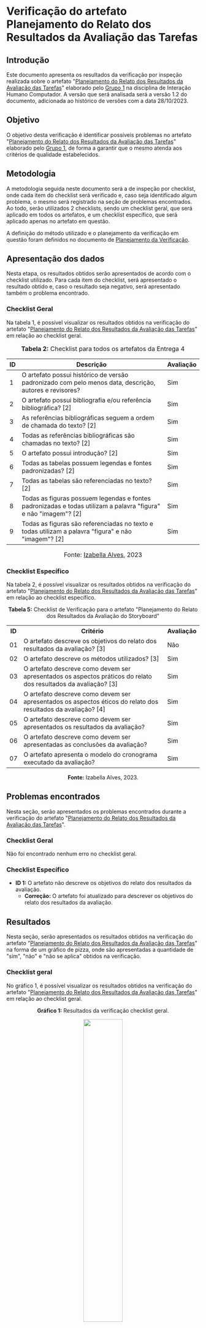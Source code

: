 # Verificação do artefato Planejamento do Relato dos Resultados da Avaliação das Tarefas


## Introdução 

Este documento apresenta os resultados da verificação por inspeção realizada sobre o artefato "[Planejamento do Relato dos Resultados da Avaliação das Tarefas](https://interacao-humano-computador.github.io/2023.2-NotaLegal/design-avaliacao-desenvolvimento/planejamento_relato_tarefas.md)" elaborado pelo [Grupo 1](https://interacao-humano-computador.github.io/2023.2-NotaLegal/) na disciplina de Interação Humano Computador. A versão que será analisada será a versão 1.2 do documento, adicionada ao histórico de versões com a data 28/10/2023.

## Objetivo

O objetivo desta verificação é identificar possíveis problemas no artefato "[Planejamento do Relato dos Resultados da Avaliação das Tarefas](https://interacao-humano-computador.github.io/2023.2-NotaLegal/design-avaliacao-desenvolvimento/planejamento_relato_tarefas.md)" elaborado pelo [Grupo 1](https://interacao-humano-computador.github.io/2023.2-NotaLegal/), de forma a garantir que o mesmo atenda aos critérios de qualidade estabelecidos.

## Metodologia

A metodologia seguida neste documento será a de inspeção por checklist, onde cada item do checklist será verificado e, caso seja identificado algum problema, o mesmo será registrado na seção de problemas encontrados. Ao todo, serão utilizados 2 checklists, sendo um checklist geral, que será aplicado em todos os artefatos, e um checklist específico, que será aplicado apenas no artefato em questão.

A definição do método utilizado e o planejamento da verificação em questão foram definidos no documento de [Planejamento da Verificação](https://github.com/Interacao-Humano-Computador/2023.2-NotaLegal/blob/main/docs/verificacao/Grupo-01/Entrega-04/planejamento-verificacao-e4-grupo1.md).

## Apresentação dos dados

Nesta etapa, os resultados obtidos serão apresentados de acordo com o checklist utilizado. Para cada item do checklist, será apresentado o resultado obtido e, caso o resultado seja negativo, será apresentado também o problema encontrado.

### Checklist Geral

Na tabela 1, é possível visualizar os resultados obtidos na verificação do artefato "[Planejamento do Relato dos Resultados da Avaliação das Tarefas](https://interacao-humano-computador.github.io/2023.2-NotaLegal/design-avaliacao-desenvolvimento/planejamento_relato_tarefas.md)" em relação ao checklist geral.


<div align="center">
<font size="3"><p style="text-align: center"><b>Tabela 2:</b> Checklist para todos os artefatos da Entrega 4</p></font>

<table>
  <thead>
    <tr>
      <th>ID</th>
      <th>Descrição</th>
      <th>Avaliação</th>
    </tr>
  </thead>
  <tbody>
    <tr>
      <td>1</td>
      <td>O artefato possui histórico de versão padronizado com pelo menos data, descrição, autores e revisores?</td>
      <td>Sim</td>
    </tr>
    <tr>
      <td>2</td>
      <td>O artefato possui bibliografia e/ou referência bibliográfica? [2] </td>
      <td>Sim</td>
    </tr>
    <tr>
      <td>3</td>
      <td>As referências bibliográficas seguem a ordem de chamada do texto? [2]</td>
      <td>Sim</td>
    </tr>
    <tr>
      <td>4</td>
      <td>Todas as referências bibliográficas são chamadas no texto? [2]</td>
      <td>Sim</td>
    </tr>
    <tr>
      <td>5</td>
      <td>O artefato possui introdução? [2]</td>
      <td>Sim</td>
    </tr>
    <tr>
      <td>6</td>
      <td>Todas as tabelas possuem legendas e fontes padronizadas? [2]</td>
      <td>Sim</td>
    </tr>
    <tr>
      <td>7</td>
      <td>Todas as tabelas são referenciadas no texto? [2] </td>
      <td>Sim</td>
    </tr>
    <tr>
      <td>8</td>
      <td>Todas as figuras possuem legendas e fontes padronizadas e todas utilizam a palavra "figura" e não "imagem"? [2] </td>
      <td>Sim</td>
    </tr>
    <tr>
      <td>9</td>
      <td>Todas as figuras são referenciadas no texto e todas utilizam a palavra "figura" e não "imagem"? [2] </td>
      <td>Sim</td>
    </tr>
  </tbody>
</table>

<font size="3"><p style="text-align: center">Fonte: <a href="https://github.com/izabellaalves">Izabella Alves</a>, 2023</p></font>
</div>

### Checklist Específico

Na tabela 2, é possível visualizar os resultados obtidos na verificação do artefato "[Planejamento do Relato dos Resultados da Avaliação das Tarefas](https://interacao-humano-computador.github.io/2023.2-NotaLegal/design-avaliacao-desenvolvimento/planejamento_relato_tarefas.md)" em relação ao checklist específico.


<div align="center">
  <p><b>Tabela 5:</b> Checklist de Verificação para o artefato "Planejamento do Relato dos Resultados da Avaliação do Storyboard"</p>
  <table>
    <tr>
      <th>ID</th>
      <th>Critério</th>
      <th>Avaliação</th>
    </tr>
    <tr>
      <td>01</td>
      <td>O artefato descreve os objetivos do relato dos resultados da avaliação? [3] </td>
      <td>Não</td>
    </tr>
    <tr>
      <td>02</td>
      <td>O artefato descreve os métodos utilizados? [3]</td>
      <td>Sim</td>
    </tr>
    <tr>
      <td>03</td>
      <td>O artefato descreve como devem ser apresentados os aspectos práticos do relato dos resultados da avaliação? [3]</td>
      <td>Sim</td>
    </tr>
    <tr>
      <td>04</td>
      <td>O artefato descreve como devem ser apresentados os aspectos éticos do relato dos resultados da avaliação? [4]</td>
      <td>Sim</td>
    </tr>
    <tr>
      <td>05</td>
      <td>O artefato descreve como devem ser apresentados os resultados da avaliação?</td>
      <td>Sim</td>
    </tr>
    <tr>
      <td>06</td>
      <td>O artefato descreve como devem ser apresentadas as conclusões da avaliação?</td>
      <td>Sim</td>
    </tr>
    <tr>
      <td>07</td>
      <td>O artefato apresenta o modelo do cronograma executado da avaliação?</td>
      <td>Sim</td>
    </tr>
  </table>


<p><b>Fonte:</b> Izabella Alves, 2023.</p>
</div>

## Problemas encontrados

Nesta seção, serão apresentados os problemas encontrados durante a verificação do artefato "[Planejamento do Relato dos Resultados da Avaliação das Tarefas](https://interacao-humano-computador.github.io/2023.2-NotaLegal/design-avaliacao-desenvolvimento/planejamento_relato_tarefas.md)".

### Checklist Geral

Não foi encontrado nenhum erro no checklist geral.

### Checklist Específico


- **ID 1:** O artefato não descreve os objetivos do relato dos resultados da avaliação.
    - **Correção:** O artefato foi atualizado para descrever os objetivos do relato dos resultados da avaliação.

## Resultados

Nesta seção, serão apresentados os resultados obtidos na verificação do artefato "[Planejamento do Relato dos Resultados da Avaliação das Tarefas](https://interacao-humano-computador.github.io/2023.2-NotaLegal/design-avaliacao-desenvolvimento/planejamento_relato_tarefas.md)" na forma de um gráfico de pizza, onde são apresentadas a quantidade de "sim", "não" e "não se aplica" obtidos na verificação.

### Checklist geral

No gráfico 1, é possível visualizar os resultados obtidos na verificação do artefato "[Planejamento do Relato dos Resultados da Avaliação das Tarefas](https://interacao-humano-computador.github.io/2023.2-NotaLegal/design-avaliacao-desenvolvimento/planejamento_relato_tarefas.md)" em relação ao checklist geral.

<div align="center">
  <p><b>Gráfico 1:</b> Resultados da verificação checklist geral.</p>

  <img src="https://raw.githubusercontent.com/Interacao-Humano-Computador/2023.2-NotaLegal/edaeec4238fa1a5e61228479cda753242f031de7/docs/imagens/verifcacao-ce-storyboard.png" style="width: 45%;">

<p><b>Fonte:</b> Izabella Alves, 2023.</p>
</div>

### Checklist específico

No gráfico 2, é possível visualizar os resultados obtidos na verificação do artefato "[Planejamento do Relato dos Resultados da Avaliação das Tarefas](https://interacao-humano-computador.github.io/2023.2-NotaLegal/design-avaliacao-desenvolvimento/planejamento_relato_tarefas.md)" em relação ao checklist específico.

<div align="center">
  <p><b>Gráfico 2:</b> Resultados da verificação do checklist específico.</p>

  <img src="https://raw.githubusercontent.com/Interacao-Humano-Computador/2023.2-NotaLegal/decebd8f4191fef0990a77235192fc05cfc1bc54/docs/imagens/verifcacao-ce-prt.png" style="width: 45%;">

<p><b>Fonte:</b> Izabella Alves, 2023.</p>

</div>

## Bibliografia
> ALVES, Izabella. VIEIRA, Zenilda. [Planejamento da Verificação](https://github.com/Interacao-Humano-Computador/2023.2-NotaLegal/blob/main/docs/verificacao/Grupo-01/Entrega-04/planejamento-verificacao-e4-grupo1.md). FGA, 2023.


## Histórico de Versões

| Versão | Data   | Descrição     | Autor     |  Revisor        |
| :----: | ------ | ------------- | --------- | :-------------: |
| `1.0`  | 25/11/2023 | Criação do documento  | [Izabella Alves](https://github.com/izabellaalves) | [Gabriel Zaranza](https://github/GZaranza)  |